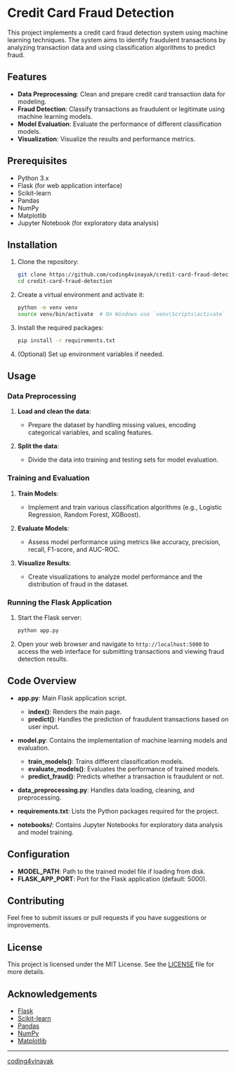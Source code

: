 

# Credit Card Fraud Detection

This project implements a credit card fraud detection system using machine learning techniques. The system aims to identify fraudulent transactions by analyzing transaction data and using classification algorithms to predict fraud.

## Features

- **Data Preprocessing**: Clean and prepare credit card transaction data for modeling.
- **Fraud Detection**: Classify transactions as fraudulent or legitimate using machine learning models.
- **Model Evaluation**: Evaluate the performance of different classification models.
- **Visualization**: Visualize the results and performance metrics.

## Prerequisites

- Python 3.x
- Flask (for web application interface)
- Scikit-learn
- Pandas
- NumPy
- Matplotlib
- Jupyter Notebook (for exploratory data analysis)

## Installation

1. Clone the repository:

   ```bash
   git clone https://github.com/coding4vinayak/credit-card-fraud-detection.git
   cd credit-card-fraud-detection
   ```

2. Create a virtual environment and activate it:

   ```bash
   python -m venv venv
   source venv/bin/activate  # On Windows use `venv\Scripts\activate`
   ```

3. Install the required packages:

   ```bash
   pip install -r requirements.txt
   ```

4. (Optional) Set up environment variables if needed.

## Usage

### Data Preprocessing

1. **Load and clean the data**:
   - Prepare the dataset by handling missing values, encoding categorical variables, and scaling features.
   
2. **Split the data**:
   - Divide the data into training and testing sets for model evaluation.

### Training and Evaluation

1. **Train Models**:
   - Implement and train various classification algorithms (e.g., Logistic Regression, Random Forest, XGBoost).

2. **Evaluate Models**:
   - Assess model performance using metrics like accuracy, precision, recall, F1-score, and AUC-ROC.

3. **Visualize Results**:
   - Create visualizations to analyze model performance and the distribution of fraud in the dataset.

### Running the Flask Application

1. Start the Flask server:

   ```bash
   python app.py
   ```

2. Open your web browser and navigate to `http://localhost:5000` to access the web interface for submitting transactions and viewing fraud detection results.

## Code Overview

- **app.py**: Main Flask application script.
  - **index()**: Renders the main page.
  - **predict()**: Handles the prediction of fraudulent transactions based on user input.
  
- **model.py**: Contains the implementation of machine learning models and evaluation.
  - **train_models()**: Trains different classification models.
  - **evaluate_models()**: Evaluates the performance of trained models.
  - **predict_fraud()**: Predicts whether a transaction is fraudulent or not.

- **data_preprocessing.py**: Handles data loading, cleaning, and preprocessing.

- **requirements.txt**: Lists the Python packages required for the project.

- **notebooks/**: Contains Jupyter Notebooks for exploratory data analysis and model training.

## Configuration

- **MODEL_PATH**: Path to the trained model file if loading from disk.
- **FLASK_APP_PORT**: Port for the Flask application (default: 5000).

## Contributing

Feel free to submit issues or pull requests if you have suggestions or improvements.

## License

This project is licensed under the MIT License. See the [LICENSE](LICENSE) file for more details.

## Acknowledgements

- [Flask](https://flask.palletsprojects.com/)
- [Scikit-learn](https://scikit-learn.org/)
- [Pandas](https://pandas.pydata.org/)
- [NumPy](https://numpy.org/)
- [Matplotlib](https://matplotlib.org/)

---
[coding4vinayak](https://vinayakss.vercel.app/)



